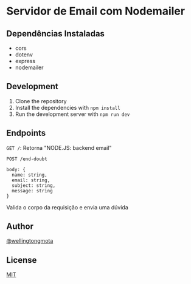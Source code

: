# Servidor de Email com Nodemailer

## Dependências Instaladas

- cors
- dotenv
- express
- nodemailer

## Development

1. Clone the repository
2. Install the dependencies with `npm install`
3. Run the development server with `npm run dev`

## Endpoints

`GET /`:
Retorna "NODE.JS: backend email"

```
POST /end-doubt

body: {
  name: string,
  email: string,
  subject: string,
  message: string
}
```

Valida o corpo da requisição e envia uma dúvida

## Author

[@wellingtongmota](https://github.com/wellingtongmota)

## License

[MIT](LICENSE)
